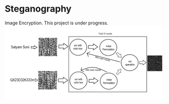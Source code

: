 # Steganography
Image Encryption. This project is under progress.
![alt text](https://github.com/SatyamSoni23/Steganography/blob/main/project.png)
